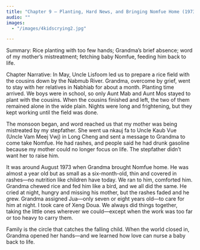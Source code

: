 ```yaml
---
title: "Chapter 9 — Planting, Hard News, and Bringing Nomfue Home (1973)"
audio: ""
images:
  - "/images/4kidscrying2.jpg"

---
```


Summary: Rice planting with too few hands; Grandma’s brief absence; word of my mother’s mistreatment; fetching baby Nomfue, feeding him back to life.

Chapter Narrative: In May, Uncle Lisfoom led us to prepare a rice field with the cousins down by the Nabmub River. Grandma, overcome by grief, went to stay with her relatives in Nabhiab for about a month. Planting time arrived. We boys were in school, so only Aunt Mab and Aunt Mos stayed to plant with the cousins. When the cousins finished and left, the two of them remained alone in the wide plain. Nights were long and frightening, but they kept working until the field was done.

The monsoon began, and word reached us that my mother was being mistreated by my stepfather. She went ua nkauj fa to Uncle Kaub Vue (Uncle Vam Meej Vwj) in Long Cheng and sent a message to Grandma to come take Nomfue. He had rashes, and people said he had drunk gasoline because my mother could no longer focus on life. The stepfather didn’t want her to raise him.

It was around August 1973 when Grandma brought Nomfue home. He was almost a year old but as small as a six-month-old, thin and covered in rashes—no nutrition like children have today. We ran to him, comforted him. Grandma chewed rice and fed him like a bird, and we all did the same. He cried at night, hungry and missing his mother, but the rashes faded and he grew. Grandma assigned Jua—only seven or eight years old—to care for him at night. I took care of Xeng Doua. We always did things together, taking the little ones wherever we could—except when the work was too far or too heavy to carry them.

Family is the circle that catches the falling child. When the world closed in, Grandma opened her hands—and we learned how love can nurse a baby back to life.